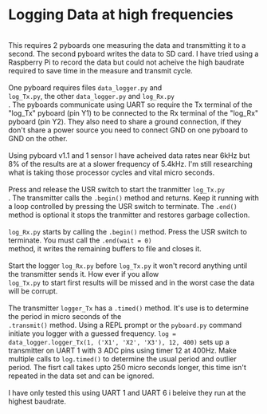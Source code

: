 <h1>Logging Data at high frequencies</h1>
</br>
This requires 2 pyboards one measuring the data and transmitting it to a
second. The second pyboard writes the data to SD card. I have tried using a
Raspberry Pi to record the data but could not acheive the high baudrate
required to save time in the measure and transmit cycle.
</br>
</br>
One pyboard requires files <code>data_logger.py</code> and <code>
log_Tx.py</code>, the other <code>data_logger.py</code> and <code>log_Rx.py
</code>.  The pyboards communicate using UART so require the Tx terminal of
the "log_Tx" pyboard (pin Y1) to be connected to the Rx terminal of the
"log_Rx" pyboard (pin Y2). They also need to share a ground connection, if
they don't share a power source you need to connect GND on one pyboard to GND
on the other.
</br>
</br>
Using pyboard v1.1 and 1 sensor I have acheived data rates near 6kHz but 8% of
the results are at a slower frequency of 5.4kHz. I'm still researching what is
taking those processor cycles and vital micro seconds.
</br>
</br>
Press and release the USR switch to start the tranmitter <code>log_Tx.py
</code>. The transmitter calls the <code>.begin()</code> method and returns.
Keep it running with a loop controlled by pressing the USR switch to
terminate. The <code>.end()</code> method is optional it stops the tranmitter
and restores garbage collection.
</br>
</br>
<code>log_Rx.py</code> starts by calling the <code>.begin()</code> method.
Press the USR switch to terminate. You must call the <code>.end(wait = 0)
</code> method, it writes the remaining buffers to file and closes it.
</br>
</br>
Start the logger <code>log_Rx.py</code> before <code>log_Tx.py</code> it won't
record anything until the transmitter sends it. How ever if you allow <code>
log_Tx.py</code> to start first results will be missed and in the worst case
the data will be corrupt.
</br>
</br>
The transmitter <code>logger_Tx</code> has a <code>.timed()</code> method.
It's use is to determine the period in micro seconds of the  <code>
.transmit()</code> method. Using a REPL prompt or the <code>pyboard.py</code>
command initiate you logger with a guessed frequency. <code>log =
data_logger.logger_Tx(1, ('X1', 'X2', 'X3'), 12, 400)</code> sets up a
transmitter on UART 1 with 3 ADC pins using timer 12 at 400Hz. Make multiple
calls to <code>log.timed()</code> to determine the usual period and outlier
period. The fisrt call takes upto 250 micro seconds longer, this time isn't
repeated in the data set and can be ignored.
</br>
</br>
I have only tested this using UART 1 and UART 6 i beleive they run at the
highest baudrate.